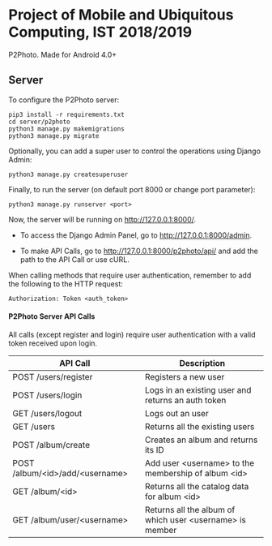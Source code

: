 # Project of Mobile and Ubiquitous Computing, IST 2018/2019

P2Photo. Made for Android 4.0+

## Server

To configure the P2Photo server:

```
pip3 install -r requirements.txt
cd server/p2photo
python3 manage.py makemigrations
python3 manage.py migrate
```

Optionally, you can add a super user to control the operations using Django Admin:

```
python3 manage.py createsuperuser
```

Finally, to run the server (on default port 8000 or change port parameter):

```
python3 manage.py runserver <port>
```

Now, the server will be running on http://127.0.0.1:8000/.

- To access the Django Admin Panel, go to http://127.0.0.1:8000/admin.

- To make API Calls, go to http://127.0.0.1:8000/p2photo/api/ and add the path to the API Call or use cURL.

When calling methods that require user authentication, remember to add the following to the HTTP request:

```
Authorization: Token <auth_token>
```

#### P2Photo Server API Calls

All calls (except register and login) require user authentication with a valid token received upon login.

| API Call  | Description |
| ------------- | ------------- |
| POST /users/register  | Registers a new user  |
| POST /users/login  | Logs in an existing user and returns an auth token  |
| GET /users/logout  | Logs out an user |
| GET /users  | Returns all the existing users  |
| POST /album/create  | Creates an album and returns its ID  |
| POST /album/\<id\>/add/\<username\>  | Add user \<username\> to the membership of album \<id\>  |
| GET /album/\<id\> | Returns all the catalog data for album \<id\>  |
| GET /album/user/\<username\>  | Returns all the album of which user \<username\> is member  |
